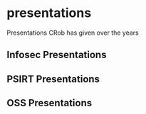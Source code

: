 # presentations
Presentations CRob has given over the years


## Infosec Presentations

## PSIRT Presentations

## OSS Presentations
